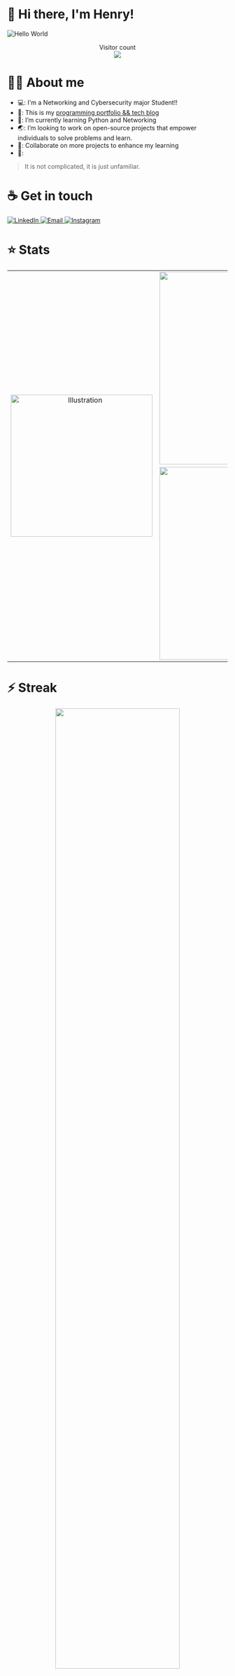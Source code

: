 # :wave: Hi there, I'm Henry!

<img src="https://raw.githubusercontent.com/sagar-viradiya/sagar-viradiya/master/resources/banner.png" alt="Hello World">
<p align="center"> 
  Visitor count<br>
  <img src="https://profile-counter.glitch.me/henry-the-vietnamese/count.svg" />
</p>

# 👨‍💻 About me

- 💻: I'm a Networking and Cybersecurity major Student!!
- 🔭: This is my [programming portfolio && tech blog](https://tanducmai.com/)
- 🌱: I’m currently learning Python and Networking
- 🌏: I’m looking to work on open-source projects that empower individuals to solve problems and learn.
- 🥅: Collaborate on more projects to enhance my learning
- 💬:
<blockquote cite="https://www.goodreads.com/quotes/336994-the-only-thing-that-is-constant-is-change--">
    <p>It is not complicated, it is just unfamiliar.</p>
</blockquote>

# :coffee: Get in touch

<a target="_blank" href="https://www.linkedin.com/in/tanducmai/" target="_blank">
<img alt="LinkedIn" src="https://img.shields.io/badge/LinkedIn-0077B5?style=for-the-badge&logo=linkedin&logoColor=white" />
</a>

<a target="_blank" href="mailto:tan.duc.work@gmail.com" target="_blank">
<img alt="Email" src="https://img.shields.io/badge/Gmail-D14836?style=for-the-badge&logo=gmail&logoColor=white" />
</a>

<a target="_blank" href="https://www.instagram.com/henry.maii/" target="_blank">
<img alt="Instagram" src="https://img.shields.io/badge/Instagram-E4405F?style=for-the-badge&logo=instagram&logoColor=white" />
</a>

# :star: Stats

<table border="0" align="center">
<tr>
<td align="center" width="324" rowspan="3" border="0">
<img src="https://media.giphy.com/media/M9gbBd9nbDrOTu1Mqx/giphy.gif" alt="Illustration" width="324" />
</td>
<td align="center" width="440" border="0">
<img src="https://github-readme-stats.vercel.app/api?username=tanducmai&show_icons=true&hide_border=true&count_private=true&bg_color=161b22&icon_color=79c0ff&text_color=c9d1d9&title_color=79c0ff" alt="Stats" width="440" />
</tr>
<tr>
</tr>
<tr>
<td align="center" width="440" border="0">
<img src="https://github-readme-stats.vercel.app/api/top-langs/?username=tanducmai&show_icons=true&hide_border=true&bg_color=161b22&icon_color=79c0ff&text_color=c9d1d9&title_color=79c0ff&layout=compact&card_width=440" alt="Stats" width="440" />
</td>
</tr>
</table>

# :zap: Streak

<div align=center>
  <img width="75%" src="http://github-readme-streak-stats.herokuapp.com?user=tanducmai&theme=tokyonight&hide_border=true)](https://git.io/streak-stats)" />
</div>

<br />

<a href="https://github.com/tanducmai/github-readme-activity-graph"><img alt="Tan Duc Mai;s graph" src="https://activity-graph.herokuapp.com/graph?username=tanducmai&bg_color=0D1117&color=5BCDEC&line=5BCDEC&point=FFFFFF&hide_border=true" /></a>
